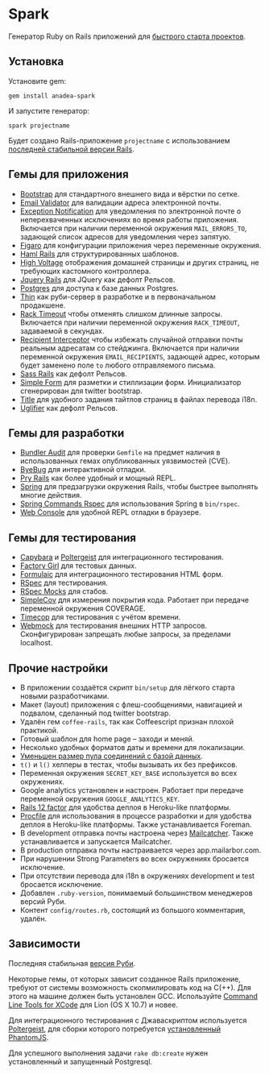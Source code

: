 # Spark

Генератор Ruby on Rails приложений для [быстрого старта проектов](https://anahoret.com/wiki/Anahoret/AnadeaSpark).

## Установка

Установите gem:

    gem install anadea-spark

И запустите генератор:

    spark projectname

Будет создано Rails-приложение `projectname` с использованием [последней стабильной версии Rails](lib/spark/version.rb).

## Гемы для приложения

* [Bootstrap](https://github.com/twbs/bootstrap-sass) для стандартного внешнего
  вида и вёрстки по сетке.
* [Email Validator](https://github.com/balexand/email_validator) для валидации
  адреса электронной почты.
* [Exception Notification](https://github.com/smartinez87/exception_notification)
  для уведомления по электронной почте о неперехваченных исключениях во время
  работы приложения. Включается при наличии переменной окружения
  `MAIL_ERRORS_TO`, задающей список адресов для уведомления через запятую.
* [Figaro](https://github.com/laserlemon/figaro) для конфигурации приложения
  через переменные окружения.
* [Haml Rails](https://github.com/indirect/haml-rails) для структурированных
  шаблонов.
* [High Voltage](https://github.com/thoughtbot/high_voltage) отображения
  домашней страницы и других страниц, не требующих кастомного контроллера.
* [Jquery Rails](https://github.com/rails/jquery-rails) для JQuery как дефолт
  Рельсов.
* [Postgres](https://github.com/ged/ruby-pg) для доступа к базе данных Postgres.
* [Thin](https://github.com/macournoyer/thin) как руби-сервер в разработке и в
  первоначальном продакшене.
* [Rack Timeout](https://github.com/heroku/rack-timeout) чтобы отменять слишком
  длинные запросы. Включается при наличии переменной окружения `RACK_TIMEOUT`,
  задаваемой в секундах.
* [Recipient Interceptor](https://github.com/croaky/recipient_interceptor) чтобы
  избежать случайной отправки почты реальным адресатам со стейджинга. Включается
  при наличии переменной окружения `EMAIL_RECIPIENTS`, задающей адрес, которым
  будет заменено поле `to` любого отправляемого письма.
* [Sass Rails](https://github.com/rails/sass-rails) как дефолт Рельсов.
* [Simple Form](https://github.com/plataformatec/simple_form) для разметки и
  стиллизации форм. Инициализатор сгенерирован для twitter bootstrap.
* [Title](https://github.com/calebthompson/title) для удобного задания тайтлов
  страниц в файлах перевода i18n.
* [Uglifier](https://github.com/lautis/uglifier) как дефолт Рельсов.

## Гемы для разработки

* [Bundler Audit](https://github.com/rubysec/bundler-audit) для проверки
  `Gemfile` на предмет наличия в использованных гемах опубликованных уязвимостей
  (CVE).
* [ByeBug](https://github.com/deivid-rodriguez/byebug) для интерактивной отладки.
* [Pry Rails](https://github.com/rweng/pry-rails) как более удобный и мощный
  REPL.
* [Spring](https://github.com/rails/spring) для предзагрузки окружения Rails,
  чтобы быстрее выполнять многие действия.
* [Spring Commands Rspec](https://github.com/jonleighton/spring-commands-rspec)
  для использования Spring в `bin/rspec`.
* [Web Console](https://github.com/rails/web-console) для удобной REPL отладки
  в браузере.  

## Гемы для тестирования

* [Capybara](https://github.com/jnicklas/capybara) и
  [Poltergeist](https://github.com/teampoltergeist/poltergeist) для
  интеграционного тестирования.
* [Factory Girl](https://github.com/thoughtbot/factory_girl) для тестовых данных.
* [Formulaic](https://github.com/thoughtbot/formulaic) для интеграционного
  тестирования HTML форм.
* [RSpec](https://github.com/rspec/rspec) для тестирования.
* [RSpec Mocks](https://github.com/rspec/rspec-mocks) для стабов.
* [SimpleCov](https://github.com/colszowka/simplecov) для измерения покрытия
  кода. Работает при передаче переменной окружения COVERAGE.
* [Timecop](https://github.com/jtrupiano/timecop-console) для тестирования с
  учётом времени.
* [Webmock](https://github.com/bblimke/webmock) для тестирования внешних HTTP
  запросов. Сконфигурирован запрещать любые запросы, за пределами localhost.

## Прочие настройки

* В приложении создаётся скрипт `bin/setup` для лёгкого старта новыми разработчиками.
* Макет (layout) приложения с флеш-сообщениями, навигацией и подвалом, сделанный
  под twitter bootstrap.
* Удалён гем `coffee-rails`, так как Coffeescript признан плохой практикой.
* Готовый шаблон для home page – заходи и меняй.
* Несколько удобных форматов даты и времени для локализации.
* [Уменьшен размер пула соединений с базой данных][pool].
* `t()` и `l()` хелперы в тестах, чтобы вызывать их без префиксов.
* Переменная окружения `SECRET_KEY_BASE` используется во всех окружениях.
* Google analytics установлен и настроен. Работает при передаче переменной
  окружения `GOOGLE_ANALYTICS_KEY`.
* [Rails 12 factor][rails12factor] для удобства деплоя в Heroku-like платформы.
* [Procfile][foreman] для использования в процессе разработки и для удобства
  деплоя в Heroku-like платформы. Также устанавливается Foreman.
* В development отправка почты настроена через [Mailcatcher][mailcatcher]. Также
  устанавливается и запускается Mailcatcher.
* В production отправка почты настраивается через app.mailarbor.com.
* При нарушении Strong Parameters во всех окружениях бросается исключение.
* При отсутствии перевода для i18n в окружениях development и test бросается
  исключение.
* Добавлен `.ruby-version`, понимаемый большинством менеджеров версий Руби.
* Контент `config/routes.rb`, состоящий из большого комментария, удалён.

[pool]: https://devcenter.heroku.com/articles/concurrency-and-database-connections
[rails12factor]: https://github.com/heroku/rails_12factor
[mailcatcher]: http://mailcatcher.me/
[foreman]: http://ddollar.github.io/foreman/

## Зависимости

Последняя стабильная [версия Руби](.ruby-version).

Некоторые гемы, от которых зависит созданное Rails приложение, требуют от системы возможность скопмилировать код на C(++).
Для этого на машине должен быть установлен GCC.
Используйте [Command Line Tools for XCode](https://developer.apple.com/downloads/index.action) для Lion (OS X 10.7) и новее.

Для интеграционного тестирования с Джаваскриптом используется [Poltergeist](https://github.com/teampoltergeist/poltergeist),
для сборки которого потребуется [установленный PhantomJS](https://github.com/teampoltergeist/poltergeist#installing-phantomjs).

Для успешного выполнения задачи `rake db:create` нужен установленный и запущенный Postgresql.
